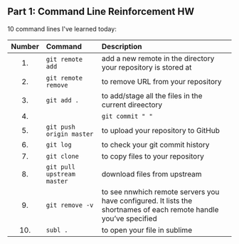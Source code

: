 ## Part 1: Command Line Reinforcement HW

10 command lines I've learned today:

|Number|Command |Description|
|:--------:|:---------------|:--------|
|1.| `git remote add`| add a new remote in the directory your repository is stored at|
|2.| `git remote remove`| to remove URL from your repository|
|3.| `git add .`| to add/stage all the files in the current direectory|
|4.||`git commit " "` |to commit your file with a message|
|5.| `git push origin master`| to upload your repository to GitHub|
|6.| `git log`| to check your git commit history|
|7.| `git clone`|to copy files to your repository|
|8.| `git pull upstream master`| download files from upstream| 
|9.| `git remove -v`| to see nnwhich remote servers you have configured. It lists the shortnames of each remote handle you’ve specified| 
|10.| `subl .`| to open your file in sublime| 
